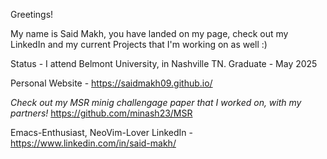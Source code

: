 Greetings! 

My name is Said Makh, you have landed on my page, check out my LinkedIn and my current Projects that I'm working on as well :)



Status - I attend Belmont University, in Nashville TN. 
Graduate - May 2025

Personal Website - https://saidmakh09.github.io/

*Check out my MSR minig challengage paper that I worked on, with my partners!*
https://github.com/minash23/MSR

Emacs-Enthusiast, NeoVim-Lover
LinkedIn - https://www.linkedin.com/in/said-makh/

